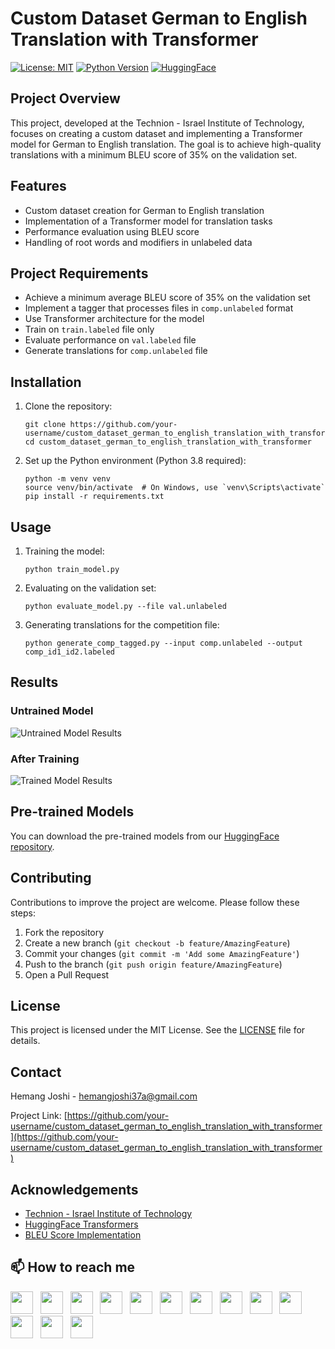 

# Custom Dataset German to English Translation with Transformer

[![License: MIT](https://img.shields.io/badge/License-MIT-yellow.svg)](https://opensource.org/licenses/MIT)
[![Python Version](https://img.shields.io/badge/python-3.8-blue.svg)](https://www.python.org/downloads/release/python-380/)
[![HuggingFace](https://img.shields.io/badge/%F0%9F%A4%97-Models%20on%20HuggingFace-blue)](https://huggingface.co/hemangjoshi37a/german_to_english_hjlabsin/tree/main)

## Project Overview

This project, developed at the Technion - Israel Institute of Technology, focuses on creating a custom dataset and implementing a Transformer model for German to English translation. The goal is to achieve high-quality translations with a minimum BLEU score of 35% on the validation set.

## Features

- Custom dataset creation for German to English translation
- Implementation of a Transformer model for translation tasks
- Performance evaluation using BLEU score
- Handling of root words and modifiers in unlabeled data

## Project Requirements

- Achieve a minimum average BLEU score of 35% on the validation set
- Implement a tagger that processes files in `comp.unlabeled` format
- Use Transformer architecture for the model
- Train on `train.labeled` file only
- Evaluate performance on `val.labeled` file
- Generate translations for `comp.unlabeled` file

## Installation

1. Clone the repository:
   ```
   git clone https://github.com/your-username/custom_dataset_german_to_english_translation_with_transformer.git
   cd custom_dataset_german_to_english_translation_with_transformer
   ```

2. Set up the Python environment (Python 3.8 required):
   ```
   python -m venv venv
   source venv/bin/activate  # On Windows, use `venv\Scripts\activate`
   pip install -r requirements.txt
   ```

## Usage

1. Training the model:
   ```
   python train_model.py
   ```

2. Evaluating on the validation set:
   ```
   python evaluate_model.py --file val.unlabeled
   ```

3. Generating translations for the competition file:
   ```
   python generate_comp_tagged.py --input comp.unlabeled --output comp_id1_id2.labeled
   ```

## Results

### Untrained Model
![Untrained Model Results](https://user-images.githubusercontent.com/12392345/229338317-525ccf12-7b37-45bf-a971-a012bd583b7c.png)

### After Training
![Trained Model Results](https://user-images.githubusercontent.com/12392345/229338315-14ffc44a-1877-4141-8178-eb22858c1caa.png)

## Pre-trained Models

You can download the pre-trained models from our [HuggingFace repository](https://huggingface.co/hemangjoshi37a/german_to_english_hjlabsin/tree/main).

## Contributing

Contributions to improve the project are welcome. Please follow these steps:

1. Fork the repository
2. Create a new branch (`git checkout -b feature/AmazingFeature`)
3. Commit your changes (`git commit -m 'Add some AmazingFeature'`)
4. Push to the branch (`git push origin feature/AmazingFeature`)
5. Open a Pull Request

## License

This project is licensed under the MIT License. See the [LICENSE](LICENSE) file for details.

## Contact

Hemang Joshi - [hemangjoshi37a@gmail.com](mailto:hemangjoshi37a@gmail.com)

Project Link: [https://github.com/your-username/custom_dataset_german_to_english_translation_with_transformer](https://github.com/your-username/custom_dataset_german_to_english_translation_with_transformer)

## Acknowledgements

- [Technion - Israel Institute of Technology](https://www.technion.ac.il/en/home-2/)
- [HuggingFace Transformers](https://huggingface.co/transformers/)
- [BLEU Score Implementation](https://github.com/mjpost/sacrebleu)


## 📫 How to reach me
[<img height="36" src="https://cdn.simpleicons.org/WhatsApp"/>](https://wa.me/917016525813) &nbsp;
[<img height="36" src="https://cdn.simpleicons.org/telegram"/>](https://t.me/hjlabs) &nbsp;
[<img height="36" src="https://cdn.simpleicons.org/Gmail"/>](mailto:hemangjoshi37a@gmail.com) &nbsp;
[<img height="36" src="https://cdn.simpleicons.org/LinkedIn"/>](https://www.linkedin.com/in/hemang-joshi-046746aa) &nbsp;
[<img height="36" src="https://cdn.simpleicons.org/facebook"/>](https://www.facebook.com/hemangjoshi37) &nbsp;
[<img height="36" src="https://cdn.simpleicons.org/Twitter"/>](https://twitter.com/HemangJ81509525) &nbsp;
[<img height="36" src="https://cdn.simpleicons.org/tumblr"/>](https://www.tumblr.com/blog/hemangjoshi37a-blog) &nbsp;
[<img height="36" src="https://cdn.simpleicons.org/StackOverflow"/>](https://stackoverflow.com/users/8090050/hemang-joshi) &nbsp;
[<img height="36" src="https://cdn.simpleicons.org/Instagram"/>](https://www.instagram.com/hemangjoshi37) &nbsp;
[<img height="36" src="https://cdn.simpleicons.org/Pinterest"/>](https://in.pinterest.com/hemangjoshi37a) &nbsp;
[<img height="36" src="https://cdn.simpleicons.org/Blogger"/>](http://hemangjoshi.blogspot.com) &nbsp;
[<img height="36" src="https://cdn.simpleicons.org/similarweb"/>](https://hjlabs.in/) &nbsp;
[<img height="36" src="https://cdn.simpleicons.org/gitlab"/>](https://gitlab.com/hemangjoshi37a) &nbsp;



